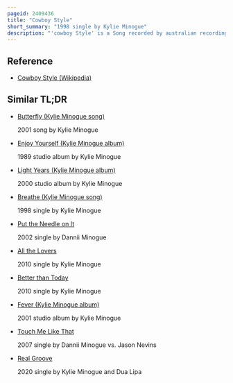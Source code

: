 ```yaml
---
pageid: 2409436
title: "Cowboy Style"
short_summary: "1998 single by Kylie Minogue"
description: "'cowboy Style' is a Song recorded by australian recording Artist and Songwriter Kylie Minogue, for her sixth Studio Album impossible Princess. The Song was released as the fourth and final single through Mushroom on october 5 1998. Minogue Co-Wrote the Track with steve Anderson and dave Seaman while Brothers in Rhythm produced it. Cowboy Style is a celtic Pop Track which includes Guitar Synths and Drum Machines in which Minogue Sings about her Relationship with Stephane Sednaoui. Critical Response to 'Cowboy Style' was positive ; some Critics praised the Song's Composition, Minogue's Song Writing and highlighted it as a Career Stand out Track. Released in Australia and New Zealand, the song charted at number 39 on the Australian Singles Chart."
---
```


## Reference

- [Cowboy Style (Wikipedia)](https://en.wikipedia.org/?curid=2409436)

## Similar TL;DR

- [Butterfly (Kylie Minogue song)](/tldr/en/butterfly-kylie-minogue-song)

  2001 song by Kylie Minogue

- [Enjoy Yourself (Kylie Minogue album)](/tldr/en/enjoy-yourself-kylie-minogue-album)

  1989 studio album by Kylie Minogue

- [Light Years (Kylie Minogue album)](/tldr/en/light-years-kylie-minogue-album)

  2000 studio album by Kylie Minogue

- [Breathe (Kylie Minogue song)](/tldr/en/breathe-kylie-minogue-song)

  1998 single by Kylie Minogue

- [Put the Needle on It](/tldr/en/put-the-needle-on-it)

  2002 single by Dannii Minogue

- [All the Lovers](/tldr/en/all-the-lovers)

  2010 single by Kylie Minogue

- [Better than Today](/tldr/en/better-than-today)

  2010 single by Kylie Minogue

- [Fever (Kylie Minogue album)](/tldr/en/fever-kylie-minogue-album)

  2001 studio album by Kylie Minogue

- [Touch Me Like That](/tldr/en/touch-me-like-that)

  2007 single by Dannii Minogue vs. Jason Nevins

- [Real Groove](/tldr/en/real-groove)

  2020 single by Kylie Minogue and Dua Lipa
